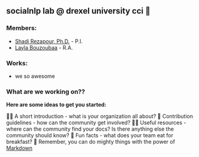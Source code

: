 ## socialnlp lab @ drexel university cci 👋

### Members: 
- [Shadi Rezapour, Ph.D.]() - P.I. 
- [Layla Bouzoubaa](https://github.com/labouz) - R.A.

### Works: 
- we so awesome 

### What are we working on??



**Here are some ideas to get you started:**

🙋‍♀️ A short introduction - what is your organization all about?
🌈 Contribution guidelines - how can the community get involved?
👩‍💻 Useful resources - where can the community find your docs? Is there anything else the community should know?
🍿 Fun facts - what does your team eat for breakfast?
🧙 Remember, you can do mighty things with the power of [Markdown](https://docs.github.com/github/writing-on-github/getting-started-with-writing-and-formatting-on-github/basic-writing-and-formatting-syntax)

